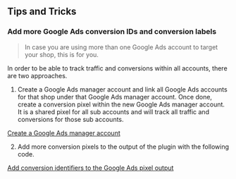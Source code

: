 ## Tips and Tricks

### Add more Google Ads conversion IDs and conversion labels

> In case you are using more than one Google Ads account to target your shop, this is for you. 

In order to be able to track traffic and conversions within all accounts, there are two approaches. 

1. Create a Google Ads manager account and link all Google Ads accounts for that shop under that Google Ads manager account. Once done, create a conversion pixel within the new Google Ads manager account. It is a shared pixel for all sub accounts and will track all traffic and conversions for those sub accounts. 

[Create a Google Ads manager account](https://support.google.com/google-ads/answer/7459399)

2. Add more conversion pixels to the output of the plugin with the following code. 

<!-- [LABEL](https://gist.github.com/alewolf/d49a788da470de69dc9c6bc60fbef352 ':include :type=code') -->

[Add conversion identifiers to the Google Ads pixel output](https://gist.githubusercontent.com/alewolf/d49a788da470de69dc9c6bc60fbef352/raw/wgact_google_ads_conversion_identifiers.php ':include :type=code')